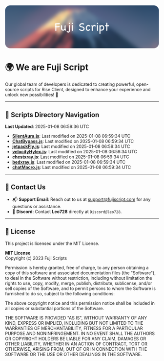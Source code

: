 ![Banner](.github/b.webp)

# 🌍 **We are Fuji Script**

Our global team of developers is dedicated to creating powerful, open-source scripts for Rise Client, designed to enhance your experience and unlock new possibilities! 🌟

---
<!-- SCRIPTS_NAVIGATION_START -->
## 📂 **Scripts Directory Navigation**

**Last Updated**: 2025-01-08 06:59:36 UTC

- **[SilentAura.js](scripts/SilentAura.js)**: Last modified on 2025-01-08 06:59:34 UTC
- **[ChatBypass.js](scripts/ChatBypass.js)**: Last modified on 2025-01-08 06:59:34 UTC
- **[jetpackFly.js](scripts/jetpackFly.js)**: Last modified on 2025-01-08 06:59:34 UTC
- **[velocityHylex.js](scripts/velocityHylex.js)**: Last modified on 2025-01-08 06:59:34 UTC
- **[chestxray.js](scripts/chestxray.js)**: Last modified on 2025-01-08 06:59:34 UTC
- **[bedxray.js](scripts/bedxray.js)**: Last modified on 2025-01-08 06:59:34 UTC
- **[chatMacro.js](scripts/chatMacro.js)**: Last modified on 2025-01-08 06:59:34 UTC

<!-- SCRIPTS_NAVIGATION_END -->

---

## 💬 **Contact Us**  
- 📬 **Support Email**: Reach out to us at [support@fujiscript.com](mailto:support@fujiscript.com) for any questions or assistance.  
- 💬 **Discord**: Contact **Leo728** directly at `Discord@leo728`.

---

## 📜 **License**

This project is licensed under the MIT License.  

**MIT License**  
Copyright (c) 2023 Fuji Scripts  

Permission is hereby granted, free of charge, to any person obtaining a copy of this software and associated documentation files (the "Software"), to deal in the Software without restriction, including without limitation the rights to use, copy, modify, merge, publish, distribute, sublicense, and/or sell copies of the Software, and to permit persons to whom the Software is furnished to do so, subject to the following conditions:  

The above copyright notice and this permission notice shall be included in all copies or substantial portions of the Software.  

THE SOFTWARE IS PROVIDED "AS IS", WITHOUT WARRANTY OF ANY KIND, EXPRESS OR IMPLIED, INCLUDING BUT NOT LIMITED TO THE WARRANTIES OF MERCHANTABILITY, FITNESS FOR A PARTICULAR PURPOSE AND NONINFRINGEMENT. IN NO EVENT SHALL THE AUTHORS OR COPYRIGHT HOLDERS BE LIABLE FOR ANY CLAIM, DAMAGES OR OTHER LIABILITY, WHETHER IN AN ACTION OF CONTRACT, TORT OR OTHERWISE, ARISING FROM, OUT OF OR IN CONNECTION WITH THE SOFTWARE OR THE USE OR OTHER DEALINGS IN THE SOFTWARE.  
